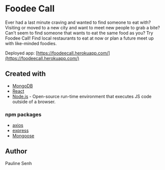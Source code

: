 # Foodee Call

Ever had a last minute craving and wanted to find someone to eat with? Visiting or moved to a new city and want to meet new people to grab a bite? Can't seem to find someone that wants to eat the same food as you? Try Foodee Call! Find local restaurants to eat at now or plan a future meet up with like-minded foodies.

Deployed app: [https://foodeecall.herokuapp.com/](https://foodeecall.herokuapp.com/)

## Created with

- [MongoDB](https://docs.mongodb.com/manual/)
- [React](https://reactjs.org/)
- [Node.js](https://nodejs.org/en/) - Open-source run-time environment that executes JS code outside of a browser.

### npm packages

- [axios](https://github.com/axios/axios)
- [express](https://expressjs.com/)
- [Mongoose](http://mongoosejs.com/docs/api.html/)

## Author

Pauline Senh
